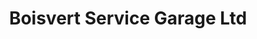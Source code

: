---
title: "Boisvert Service Garage Ltd"
url: /girouxville/boisvert-service-garage-ltd/
shop: car repair
---